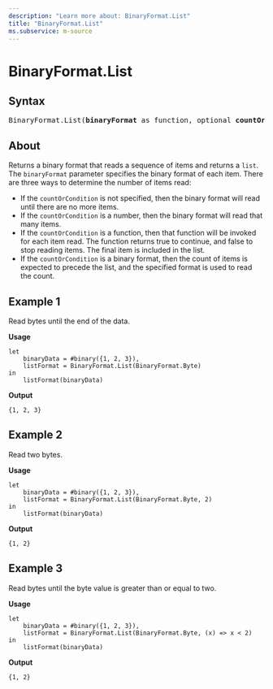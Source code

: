```yaml
---
description: "Learn more about: BinaryFormat.List"
title: "BinaryFormat.List"
ms.subservice: m-source
---
```

# BinaryFormat.List

## Syntax

<pre>
BinaryFormat.List(<b>binaryFormat</b> as function, optional <b>countOrCondition</b> as any) as function
</pre>

## About

Returns a binary format that reads a sequence of items and returns a `list`. The `binaryFormat` parameter specifies the binary format of each item. There are three ways to determine the number of items read:

* If the `countOrCondition` is not specified, then the binary format will read until there are no more items.
* If the `countOrCondition` is a number, then the binary format will read that many items.
* If the `countOrCondition` is a function, then that function will be invoked for each item read. The function returns true to continue, and false to stop reading items. The final item is included in the list.
* If the `countOrCondition` is a binary format, then the count of items is expected to precede the list, and the specified format is used to read the count.

## Example 1

Read bytes until the end of the data.

**Usage**

```powerquery-m
let
    binaryData = #binary({1, 2, 3}),
    listFormat = BinaryFormat.List(BinaryFormat.Byte)
in
    listFormat(binaryData)
```

**Output**

`{1, 2, 3}`

## Example 2

Read two bytes.

**Usage**

```powerquery-m
let
    binaryData = #binary({1, 2, 3}),
    listFormat = BinaryFormat.List(BinaryFormat.Byte, 2)
in
    listFormat(binaryData)
```

**Output**

`{1, 2}`

## Example 3

Read bytes until the byte value is greater than or equal to two.

**Usage**

```powerquery-m
let
    binaryData = #binary({1, 2, 3}),
    listFormat = BinaryFormat.List(BinaryFormat.Byte, (x) => x < 2)
in
    listFormat(binaryData)
```

**Output**

`{1, 2}`

